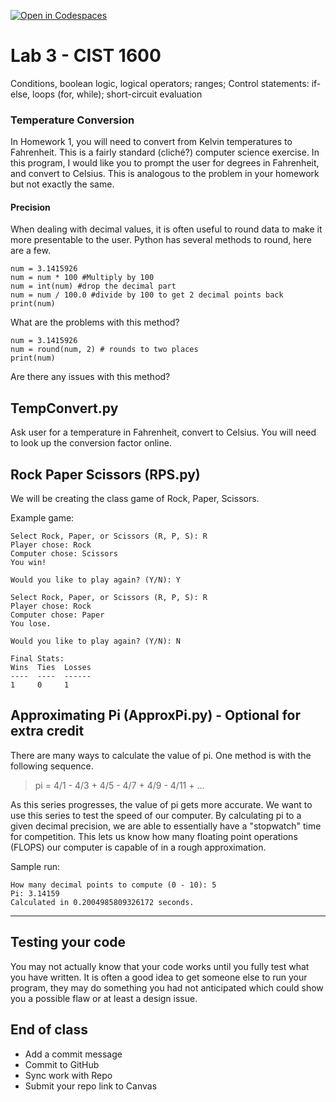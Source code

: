 [![Open in Codespaces](https://classroom.github.com/assets/launch-codespace-2972f46106e565e64193e422d61a12cf1da4916b45550586e14ef0a7c637dd04.svg)](https://classroom.github.com/open-in-codespaces?assignment_repo_id=20496204)
# Lab 3 - CIST 1600
Conditions, boolean logic, logical operators; ranges;
Control statements: if-else, loops (for, while); short-circuit evaluation

### Temperature Conversion
In Homework 1, you will need to convert from Kelvin temperatures to Fahrenheit. This is a fairly standard (cliché?) computer science exercise. In this program, I would like you to prompt the user for degrees in Fahrenheit, and convert to Celsius. This is analogous to the problem in your homework but not exactly the same.

#### Precision
When dealing with decimal values, it is often useful to round data to make it more presentable to the user. Python has several methods to round, here are a few.

```
num = 3.1415926
num = num * 100 #Multiply by 100
num = int(num) #drop the decimal part
num = num / 100.0 #divide by 100 to get 2 decimal points back
print(num)
```
What are the problems with this method?
```
num = 3.1415926
num = round(num, 2) # rounds to two places
print(num)
```
Are there any issues with this method?

## TempConvert.py
Ask user for a temperature in Fahrenheit, convert to Celsius.
You will need to look up the conversion factor online.

## Rock Paper Scissors (RPS.py)
We will be creating the class game of Rock, Paper, Scissors.

Example game:
```
Select Rock, Paper, or Scissors (R, P, S): R
Player chose: Rock
Computer chose: Scissors
You win!

Would you like to play again? (Y/N): Y

Select Rock, Paper, or Scissors (R, P, S): R
Player chose: Rock
Computer chose: Paper
You lose.

Would you like to play again? (Y/N): N

Final Stats:
Wins  Ties  Losses
----  ----  ------
1     0     1
```

## Approximating Pi (ApproxPi.py) - Optional for extra credit
There are many ways to calculate the value of pi. One method is with the following sequence.
> pi = 4/1 - 4/3 + 4/5 - 4/7 + 4/9 - 4/11 + ...  

As this series progresses, the value of pi gets more accurate. We want to use this series to test the speed of our computer. By calculating pi to a given decimal precision, we are able to essentially have a "stopwatch" time for competition. This lets us know how many floating point operations (FLOPS) our computer is capable of in a rough approximation.

Sample run:
```
How many decimal points to compute (0 - 10): 5
Pi: 3.14159
Calculated in 0.2004985809326172 seconds.
```

---
## Testing your code
You may not actually know that your code works until you fully test what you have written. It is often a good idea to get someone else to run your program, they may do something you had not anticipated which could show you a possible flaw or at least a design issue.

## End of class
- Add a commit message
- Commit to GitHub
- Sync work with Repo
- Submit your repo link to Canvas
